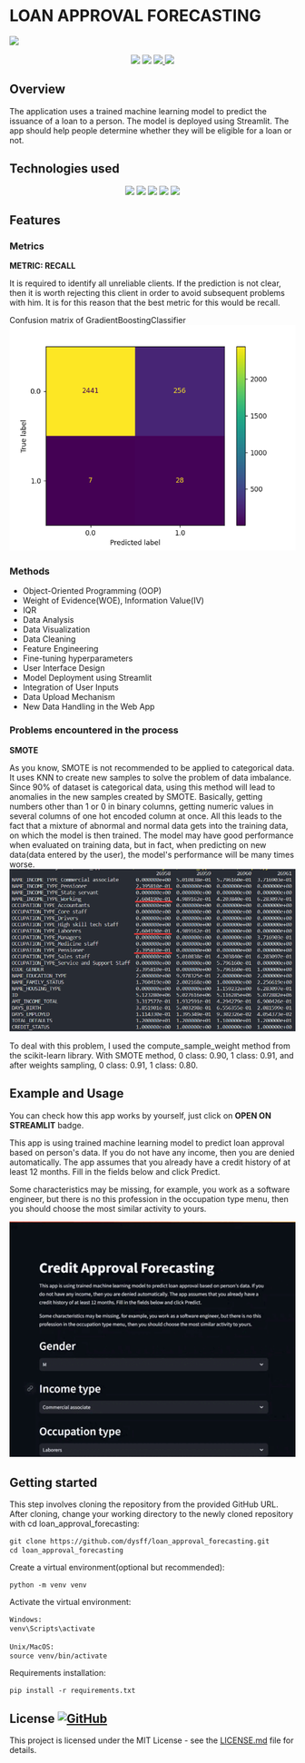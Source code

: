 # LOAN APPROVAL FORECASTING

<img height=350 src="https://capsule-render.vercel.app/api?type=waving&height=300&color=6FC7E1&text=Loan%20Approval%20Forecasting&fontSize=60&textBg=false&section=header&animation=twinkling&fontColor=FFFFFF&reversal=false"></img>

<p align='center'>
  <img src="https://img.shields.io/badge/3.11.0-%2329A4D1?style=flat-square&label=python">
  <img src="https://img.shields.io/badge/Binary%20classification-%23E2A24F?style=flat-square">
  <a href="https://loanapprovalforecasting-by-dysff-f4vtebkbckrwqsaenn6iyr.streamlit.app">
  <img src=https://img.shields.io/badge/OPEN%20ON%20STREAMLIT-black?style=flat-square>
  </a>
  <a href="https://www.kaggle.com/datasets/rikdifos/credit-card-approval-prediction/data">
  <img src=https://img.shields.io/badge/dataset-blue?style=flat-square>
  </a>
</p>

## Overview

The application uses a trained machine learning model to predict the issuance of a loan to a person. The model is deployed using Streamlit. The app should help people determine whether they will be eligible for a loan or not.

## Technologies used

<p align='center'>
  <img src="https://img.shields.io/badge/numpy-black?style=flat-square&logo=numpy">
  <img src="https://img.shields.io/badge/pandas-black?style=flat-square&logo=pandas">
  <img src="https://img.shields.io/badge/streamlit-black?style=flat-square&logo=streamlit">
  <img src="https://img.shields.io/badge/scikit%20learn-black?style=flat-square&logo=scikit-learn">
  <img src="https://img.shields.io/badge/joblib-black?style=flat-square&logo=joblib">
</p>

## Features

### Metrics
<b>METRIC: RECALL</b> 
<p>
It is required to identify all unreliable clients. If the prediction is not clear, then it is worth rejecting this client in order to avoid subsequent problems with him. It is for this reason that the best metric for this would be recall.
</p>

Confusion matrix of GradientBoostingClassifier
![Confusion_matrix](assets/confusion_matrix.png)

### Methods
<p>
    <ul>
      <li>Object-Oriented Programming (OOP)</li>
      <li>Weight of Evidence(WOE), Information Value(IV)</li>
      <li>IQR</li>
      <li>Data Analysis</li>
      <li>Data Visualization</li>
      <li>Data Cleaning</li>
      <li>Feature Engineering</li>
      <li>Fine-tuning hyperparameters</li>
      <li>User Interface Design</li>
      <li>Model Deployment using Streamlit</li>
      <li>Integration of User Inputs</li>
      <li>Data Upload Mechanism</li>
      <li>New Data Handling in the Web App</li>
    </ul>
</p>

### Problems encountered in the process
<b>SMOTE</b> 
<p>
As you know, SMOTE is not recommended to be applied to categorical data. It uses KNN to create new samples to solve the problem of data imbalance. Since 90% of dataset is categorical data, using this method will lead to anomalies in the new samples created by SMOTE. Basically, getting numbers other than 1 or 0 in binary columns, getting numeric values in several columns of one hot encoded column at once. All this leads to the fact that a mixture of abnormal and normal data gets into the training data, on which the model is then trained. The model may have good performance when evaluated on training data, but in fact, when predicting on new data(data entered by the user), the model's performance will be many times worse.

<img src='assets/smote_categories_issue.png'>

</p>
<p>
To deal with this problem, I used the compute_sample_weight method from the scikit-learn library. With SMOTE method, 0 class: 0.90, 1 class: 0.91, and after weights sampling, 0 class: 0.91, 1 class: 0.80.
</p>

## Example and Usage
You can check how this app works by yourself, just click on **OPEN ON STREAMLIT** badge.

This app is using trained machine learning model to predict loan approval based on person's data. If you do not have any income, then you are denied automatically. The app assumes that you already have a credit history of at least 12 months. Fill in the fields below and click Predict.

Some characteristics may be missing, for example, you work as a software engineer, but there is no this profession in the occupation type menu, then you should choose the most similar activity to yours.

![Streamlitgif](assets/streamlit_la_usage.gif)

## Getting started
This step involves cloning the repository from the provided GitHub URL. After cloning, change your working directory to the newly cloned repository with cd loan_approval_forecasting:
```shell
git clone https://github.com/dysff/loan_approval_forecasting.git
cd loan_approval_forecasting
```
Create a virtual environment(optional but recommended):
```shell
python -m venv venv
```
Activate the virtual environment:
```shell
Windows:
venv\Scripts\activate

Unix/MacOS:
source venv/bin/activate
```
Requirements installation:
```shell
pip install -r requirements.txt
```

## License <a href="LICENSE"> ![GitHub](https://img.shields.io/github/license/MarketingPipeline/Awesome-Repo-Template) </a>

This project is licensed under the MIT License - see the
[LICENSE.md](LICENSE) file for
details.